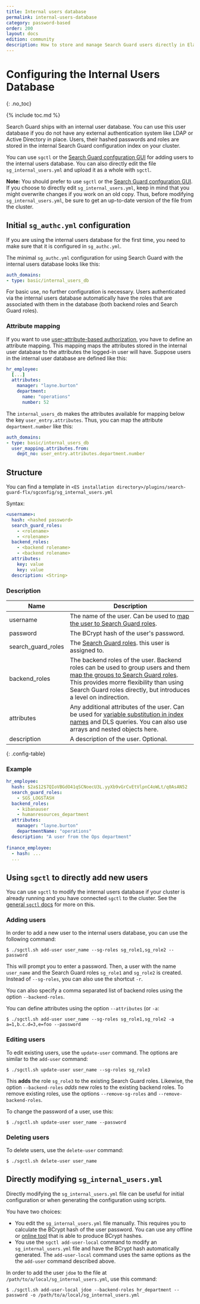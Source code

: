 ```yaml
---
title: Internal users database
permalink: internal-users-database
category: password-based
order: 200
layout: docs
edition: community
description: How to store and manage Search Guard users directly in Elasticsearch by using the Internal Users Database.
---
```

<!---
Copyright 2020 floragunn GmbH
-->

# Configuring the Internal Users Database
{: .no_toc}

{% include toc.md %}


Search Guard ships with an internal user database. You can use this user database if you do not have any external authentication system like LDAP or Active Directory in place. Users, their hashed passwords and roles are stored in the internal Search Guard configuration index on your cluster.

You can use `sgctl` or the [Search Guard confguration GUI](../_docs_configuration_changes/configuration_config_gui.md) for adding users to the internal users database. You can also directly edit the file `sg_internal_users.yml` and upload it as a whole with `sgctl`. 

**Note:** You should prefer to use `sgctl` or the [Search Guard confguration GUI](../_docs_configuration_changes/configuration_config_gui.md). If you choose to directly edit `sg_internal_users.yml`, keep in mind that you might overwrite changes if you work on an old copy. Thus, before modifying `sg_internal_users.yml`, be sure to get an up-to-date version of the file from the cluster. 

## Initial `sg_authc.yml` configuration 

If you are using the internal users database for the first time, you need to make sure that it is configured in `sg_authc.yml`. 

The minimal `sg_authc.yml` configuration for using Search Guard with the internal users database looks like this:

```yaml
auth_domains:
- type: basic/internal_users_db
```

For basic use, no further configuration is necessary. Users authenticated via the internal users database automatically have the roles that are associated with them in the database (both backend roles and Search Guard roles). 

### Attribute mapping

If you want to use [user-attribute-based authorization](../docs_roles_permissions/configuration_roles_permissions.md), you have to define an attribute mapping. This mapping maps the attributes stored in the internal user database to the attributes the logged-in user will have.  Suppose users in the internal user database are defined like this:

```yaml
hr_employee:
  [...]
  attributes:
    manager: "layne.burton"
    department: 
      name: "operations"
      number: 52
```

The `internal_users_db` makes the attributes available for mapping below the key `user_entry.attributes`. Thus, you can map the attribute `department.number` like this:

```yaml
auth_domains:
- type: basic/internal_users_db
  user_mapping.attributes.from:
    dept_no: user_entry.attributes.department.number
```


## Structure

You can find a template in `<ES installation directory>/plugins/search-guard-flx/sgconfig/sg_internal_users.yml`

Syntax:
 
```yaml
<username>:
  hash: <hashed password>
  search_guard_roles:
    - <rolename>
    - <rolename>
  backend_roles:
    - <backend rolename>
    - <backend rolename>
  attributes:
    key: value
    key: value
  description: <String>
```

### Description

| Name | Description |
|---|---|
| username | The name of the user. Can be used to [map the user to Search Guard roles](../_docs_roles_permissions/configuration_roles_mapping.md).|
| password | The BCrypt hash of the user's password.|
| search\_guard\_roles | The [Search Guard roles](../_docs_roles_permissions/configuration_roles_mapping.md). this user is assigned to.|
| backend_roles | The backend roles of the user. Backend roles can be used to group users and them [map the groups to Search Guard roles](../_docs_roles_permissions/configuration_roles_permissions.md). This provides morre flexibility than using Search Guard roles directly, but introduces a level on indirection.|
| attributes | Any additional attributes of the user. Can be used for [variable substitution in index names](../_docs_roles_permissions/configuration_roles_permissions.md#dynamic-index-names-user-attributes) and DLS queries. You can also use arrays and nested objects here.|
| description | A description of the user. Optional.|
{: .config-table}

### Example

```yaml
hr_employee:
  hash: $2a$12$7QIoVBGdO41qSCNoecU3L.yyXb9vGrCvEtVlpnC4oWLt/q0AsAN52
  search_guard_roles:
    - SGS_LOGSTASH
  backend_roles:
    - kibanauser
    - humanresources_department
  attributes:
    manager: "layne.burton"
    departmentName: "operations"
  description: "A user from the Ops department"
  
finance_employee:
  - hash: ...
  ...

```

## Using `sgctl` to directly add new users

You can use `sgctl` to modify the internal users database if your cluster is already running and you have connected `sgctl` to the cluster. See the [general `sgctl` docs](../_docs_configuration_changes/configuration_sgctl.md) for more on this.

### Adding users

In order to add a new user to the internal users database, you can use the following command:

```
$ ./sgctl.sh add-user user_name --sg-roles sg_role1,sg_role2 --password
```
This will prompt you to enter a password. Then, a user with the name `user_name` and the Search Guard roles `sg_role1` and `sg_role2` is created. Instead of `--sg-roles`, you can also use the shortcut `-r`. 

You can also specify a comma separated list of backend roles using the option `--backend-roles`. 

You can define attributes using the option `--attributes` (or `-a`: 

```
$ ./sgctl.sh add-user user_name --sg-roles sg_role1,sg_role2 -a a=1,b.c.d=3,e=foo --password
```

### Editing users 

To edit existing users, use the `update-user` command. The options are similar to the `add-user` command:

```
$ ./sgctl.sh update-user user_name --sg-roles sg_role3 
```

This **adds** the role `sg_role3` to the existing Search Guard roles. Likewise, the option `--backend-roles` *adds* new roles to the existing backend roles. To remove existing roles, use the options `--remove-sg-roles` and `--remove-backend-roles`. 

To change the password of a user, use this:

```
$ ./sgctl.sh update-user user_name --password 
```


### Deleting users

To delete users, use the `delete-user` command:

```
$ ./sgctl.sh delete-user user_name 
```
 
## Directly modifying `sg_internal_users.yml` 

Directly modifying the `sg_internal_users.yml` file can be useful for initial configuration or when generating the configuration using scripts.

You have two choices:

- You edit the `sg_internal_users.yml` file manually. This requires you to calculate the BCrypt hash of the user password. You can use any offline or [online tool](https://bcrypt-generator.com/) that is able to produce BCrypt hashes.
- You use the `sgctl add-user-local` command to modify an `sg_internal_users.yml` file and have the BCrypt hash automatically generated. The `add-user-local` command uses the same options as the the `add-user` command described above.

In order to add the user `jdoe` to the file at `/path/to/a/local/sg_internal_users.yml`, use this command:

```
$ ./sgctl.sh add-user-local jdoe --backend-roles hr_department --password -o /path/to/a/local/sg_internal_users.yml
```

